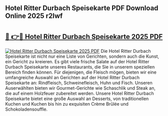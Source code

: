 ## Hotel Ritter Durbach Speisekarte PDF Download Online 2025 r2Iwf

# <h2><a href="http://gca64l.nevu.top/?p=Hotel+Ritter+Durbach+Speisekarte">🔗 👉🔴 Hotel Ritter Durbach Speisekarte 2025 PDF</a></h2>

[![Hotel Ritter Durbach Speisekarte 2025 PDF](https://i.imgur.com/dBaPXMq.png)](http://gca64l.nevu.top/?p=Hotel+Ritter+Durbach+Speisekarte)
Die Hotel Ritter Durbach Speisekarte ist nicht nur eine Liste von Gerichten, sondern auch die Kunst, ein Gericht zu kreieren. Es gibt viele frische Salate auf der Hotel Ritter Durbach Speisekarte unseres Restaurants, die Sie in unserem speziellen Bereich finden können. Für diejenigen, die Fleisch mögen, bieten wir eine umfangreiche Auswahl an Gerichten auf der Hotel Ritter Durbach Speisekarte an: Rindfleisch, Schweinefleisch, Huhn und Fisch. Unseren Auserwählten bieten wir Gourmet-Gerichte wie Schaschlik und Steak an, die auf einem Holzfeuer zubereitet werden. Unsere Hotel Ritter Durbach Speisekarte bietet eine große Auswahl an Desserts, von traditionellen Kuchen und Kuchen bis hin zu exquisiten Crème Brûlée und Schokoladensouffle.
